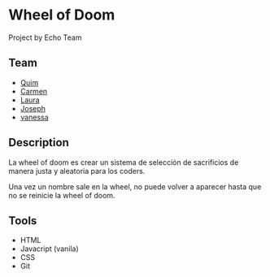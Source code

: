 # Wheel of Doom

Project by Echo Team

## Team

- [Quim](https://github.com/Quim79)
- [Carmen ](https://github.com/Carmenprz)
- [Laura](https://github.com/Nau-crc)
- [Joseph](https://github.com/JosephCrespin)
- [vanessa](https://github.com/Quim79)

## Description

La wheel of doom es crear un sistema de selección de sacrificios de manera justa y aleatoria para los coders.

Una vez un nombre sale en la wheel, no puede volver a aparecer hasta que no se reinicie la wheel of doom.

## Tools

- HTML
- Javacript (vanila)
- CSS
- Git
